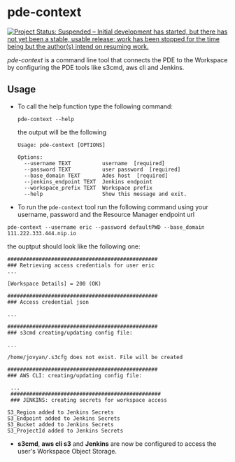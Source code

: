 # pde-context

[![Project Status: Suspended – Initial development has started, but there has not yet been a stable, usable release; work has been stopped for the time being but the author(s) intend on resuming work.](https://www.repostatus.org/badges/latest/suspended.svg)](https://www.repostatus.org/#suspended)


*pde-context* is a command line tool that connects the PDE to the Workspace by configuring the PDE tools like s3cmd, aws cli and Jenkins.


## Usage


* To call the help function type the following command:

  ```console
  pde-context --help

  ```
  the output will be the following
  ```
  Usage: pde-context [OPTIONS]

  Options:
    --username TEXT          username  [required]
    --password TEXT          user password  [required]
    --base_domain TEXT       Ades host  [required]
    --jenkins_endpoint TEXT  Jenkins endpoint
    --workspace_prefix TEXT  Workspace prefix
    --help                   Show this message and exit.

  ```

* To run the `pde-context` tool run the following command using your username, password and the Resource Manager endpoint url

```console  
pde-context --username eric --password defaultPWD --base_domain 111.222.333.444.nip.io
```

the ouptput should look like the following one:

```
################################################
### Retrieving access credentials for user eric 
...
 
[Workspace Details] = 200 (OK)

################################################
### Access credential json 

...

################################################
### s3cmd creating/updating config file: 

...
  
/home/jovyan/.s3cfg does not exist. File will be created

################################################
### AWS CLI: creating/updating config file: 

 ...
 ################################################
 ### JENKINS: creating secrets for workspace access 

S3_Region added to Jenkins Secrets
S3_Endpoint added to Jenkins Secrets
S3_Bucket added to Jenkins Secrets
S3_ProjectId added to Jenkins Secrets
```
  
* **s3cmd**, **aws cli s3** and **Jenkins** are now be configured to access the user's Workspace Object Storage.
